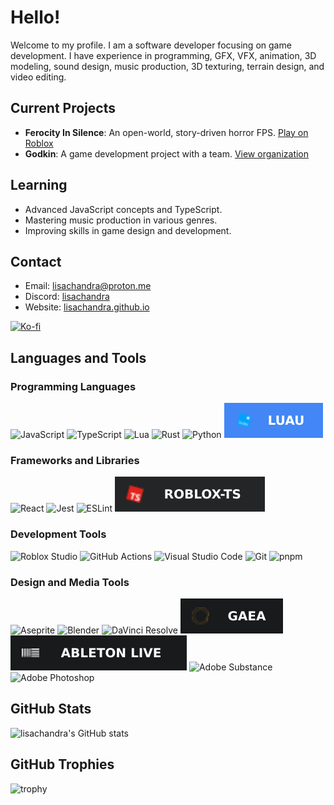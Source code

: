 # Hello!

Welcome to my profile. I am a software developer focusing on game development. I have experience in programming, GFX, VFX, animation, 3D modeling, sound design, music production, 3D texturing, terrain design, and video editing.

## Current Projects
- **Ferocity In Silence**: An open-world, story-driven horror FPS. [Play on Roblox](https://www.roblox.com/games/9161557310/Ferocity-In-Silence)
- **Godkin**: A game development project with a team. [View organization](https://github.com/Project-Godkin/)

## Learning
- Advanced JavaScript concepts and TypeScript.
- Mastering music production in various genres.
- Improving skills in game design and development.

## Contact

- Email: lisachandra@proton.me
- Discord: [lisachandra](https://discordapp.com/users/758229030268174356)
- Website: [lisachandra.github.io](https://lisachandra.github.io/)

[![Ko-fi](https://www.ko-fi.com/img/githubbutton_sm.svg)](https://ko-fi.com/lisachandra)

## Languages and Tools

### Programming Languages
![JavaScript](https://img.shields.io/badge/javascript-%23323330.svg?style=for-the-badge&logo=javascript&logoColor=%23F7DF1E)
![TypeScript](https://img.shields.io/badge/TypeScript-3178C6?style=for-the-badge&logo=typescript&logoColor=white)
![Lua](https://img.shields.io/badge/Lua-2C2D72?style=for-the-badge&logo=lua&logoColor=white)
![Rust](https://img.shields.io/badge/Rust-000000?style=for-the-badge&logo=rust&logoColor=white)
![Python](https://img.shields.io/badge/Python-3776AB?style=for-the-badge&logo=python&logoColor=white)
![Luau](./badges/luau.svg)

### Frameworks and Libraries
![React](https://img.shields.io/badge/React-61DAFB?style=for-the-badge&logo=react&logoColor=white)
![Jest](https://img.shields.io/badge/Jest-C21325?style=for-the-badge&logo=jest&logoColor=white)
![ESLint](https://img.shields.io/badge/ESLint-4B32C3?style=for-the-badge&logo=eslint&logoColor=white)
![Roblox-TS](./badges/roblox-ts.svg)

### Development Tools
![Roblox Studio](https://img.shields.io/badge/Roblox%20Studio-00A2FF?style=for-the-badge&logo=robloxstudio&logoColor=white)
![GitHub Actions](https://img.shields.io/badge/GitHub%20Actions-2088FF?style=for-the-badge&logo=github-actions&logoColor=white)
![Visual Studio Code](https://img.shields.io/badge/VS%20Code-007ACC?style=for-the-badge&logo=visual-studio-code&logoColor=white)
![Git](https://img.shields.io/badge/Git-F05032?style=for-the-badge&logo=git&logoColor=white)
![pnpm](https://img.shields.io/badge/pnpm-F69220?style=for-the-badge&logo=pnpm&logoColor=white)

### Design and Media Tools
![Aseprite](https://img.shields.io/badge/Aseprite-7D929E?style=for-the-badge&logo=aseprite&logoColor=white)
![Blender](https://img.shields.io/badge/Blender-F5792A?style=for-the-badge&logo=blender&logoColor=white)
![DaVinci Resolve](https://img.shields.io/badge/DaVinci%20Resolve-1F2C5C?style=for-the-badge&logo=davinci-resolve&logoColor=white)
![Gaea](./badges/gaea.svg)
![Ableton Live](./badges/ableton-live.svg)
![Adobe Substance](https://img.shields.io/badge/-Adobe%20Substance-99e83f?style=for-the-badge)
![Adobe Photoshop](https://img.shields.io/badge/-Adobe%20Photoshop-31a8ff?style=for-the-badge)

## GitHub Stats
![lisachandra's GitHub stats](https://github-readme-stats.vercel.app/api?username=lisachandra&show_icons=true&theme=radical)

## GitHub Trophies
![trophy](https://github-profile-trophy.vercel.app/?username=lisachandra&theme=onedark)
